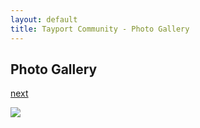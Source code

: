 ```yaml
---
layout: default
title: Tayport Community - Photo Gallery
---
```

## Photo Gallery

[next](http://tayport.org.uk/photo/2)

![ ](http://tayport.org.uk/media/001.jpg " ")

